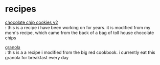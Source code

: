 # recipes

[chocolate chip cookies v2](/recipes/chocolate-chip-cookies-v2.pdf)  
: this is a recipe i have been working on for years. it is modified from my mom's recipe, which came from the back of a bag of toll house chocolate chips

[granola](/recipes/granola.pdf)  
: this is a a recipe i modified from the big red cookbook. i currently eat this granola for breakfast every day
